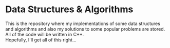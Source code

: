# Data Structures & Algorithms
This is the repository where my implementations of some data structures and algorithms and also my solutions to some popular problems are stored.  
All of the code will be written in C++.  
Hopefully, I'll get all of this right...
